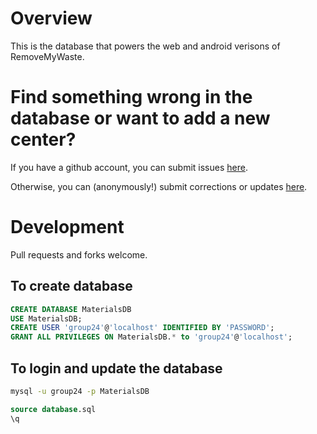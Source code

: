 # Overview

This is the database that powers the web and android verisons of RemoveMyWaste.

# Find something wrong in the database or want to add a new center?

If you have a github account, you can submit issues [here](https://github.com/cs361-group24/database/issues).

Otherwise, you can (anonymously!) submit corrections or updates [here](https://removemywaste.liambeckman.com/issues).

# Development

Pull requests and forks welcome.

## To create database

```sql
CREATE DATABASE MaterialsDB
USE MaterialsDB;
CREATE USER 'group24'@'localhost' IDENTIFIED BY 'PASSWORD';
GRANT ALL PRIVILEGES ON MaterialsDB.* to 'group24'@'localhost';
```

## To login and update the database

```sh
mysql -u group24 -p MaterialsDB
```

```sql
source database.sql
\q
```
